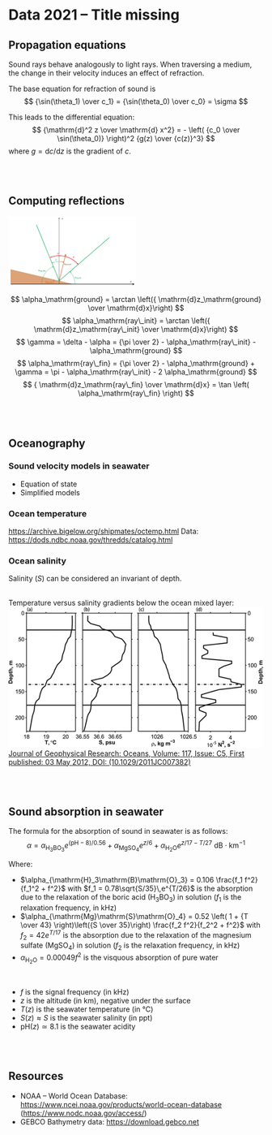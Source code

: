 # Data 2021 – Title missing



## Propagation equations
Sound rays behave analogously to light rays. When traversing a medium, the change in their velocity induces an effect of refraction.

The base equation for refraction of sound is
$$
{\sin(\theta_1) \over c_1} = {\sin(\theta_0) \over c_0} = \sigma
$$


This leads to the differential equation:
$$
{\mathrm{d}^2 z \over \mathrm{d} x^2} = - \left( {c_0 \over \sin(\theta_0)} \right)^2 {g(z) \over {c(z)}^3}
$$
where $g = {\mathrm{d}c / \mathrm{d}z}$ is the gradient of $c$.

<br><br>

## Computing reflections
<img src="src/reflection-ground.jpeg" style="width:50%;">

$$
\alpha_\mathrm{ground} = \arctan \left({ \mathrm{d}z_\mathrm{ground} \over \mathrm{d}x}\right)
$$
$$
\alpha_\mathrm{ray\_init} = \arctan \left({ \mathrm{d}z_\mathrm{ray\_init} \over \mathrm{d}x}\right)
$$
$$
\gamma = \delta - \alpha = {\pi \over 2} - \alpha_\mathrm{ray\_init} - \alpha_\mathrm{ground}
$$
$$
\alpha_\mathrm{ray\_fin} = {\pi \over 2} - \alpha_\mathrm{ground} + \gamma = \pi - \alpha_\mathrm{ray\_init} - 2 \alpha_\mathrm{ground}
$$
$$
{ \mathrm{d}z_\mathrm{ray\_fin} \over \mathrm{d}x} = \tan \left( \alpha_\mathrm{ray\_fin} \right)
$$


<br><br>

## Oceanography

### Sound velocity models in seawater
- Equation of state
- Simplified models

### Ocean temperature
https://archive.bigelow.org/shipmates/octemp.html
Data: https://dods.ndbc.noaa.gov/thredds/catalog.html

### Ocean salinity
Salinity ($S$) can be considered an invariant of depth.

<br>
Temperature versus salinity gradients below the ocean mixed layer:
<img src="src/Picture 1.png">
<a href="https://agupubs.onlinelibrary.wiley.com/doi/full/10.1029/2011JC007382">Journal of Geophysical Research: Oceans, Volume: 117, Issue: C5, First published: 03 May 2012, DOI: (10.1029/2011JC007382)</a>
<br>



<br><br>

## Sound absorption in seawater
The formula for the absorption of sound in seawater is as follows:
$$
\alpha = \alpha_{\mathrm{H}_3\mathrm{B}\mathrm{O}_3} e^{(\mathrm{pH}-8)/0.56} + \alpha_{\mathrm{Mg}\mathrm{S}\mathrm{O}_4}e^{z/6} + \alpha_{\mathrm{H}_2\mathrm{O}}e^{z/17-T/27} \ \mathrm{dB}\cdot\mathrm{km}^{-1}
$$

Where:
* $\alpha_{\mathrm{H}_3\mathrm{B}\mathrm{O}_3} = 0.106 \frac{f_1 f^2}{f_1^2 + f^2}$ with $f_1 = 0.78\sqrt{S/35}\,e^{T/26}$ is the absorption due to the relaxation of the boric acid ($\mathrm{H}_3\mathrm{B}\mathrm{O}_3$) in solution ($f_1$ is the relaxation frequency, in $\mathrm{kHz}$)
* $\alpha_{\mathrm{Mg}\mathrm{S}\mathrm{O}_4} = 0.52 \left( 1 + {T \over 43} \right)\left({S \over 35}\right) \frac{f_2 f^2}{f_2^2 + f^2}$ with $f_2 = 42 e^{T/17}$ is the absorption due to the relaxation of the magnesium sulfate ($\mathrm{Mg}\mathrm{S}\mathrm{O}_4$) in solution ($f_2$ is the relaxation frequency, in $\mathrm{kHz}$)
* $\alpha_{\mathrm{H}_2\mathrm{O}} = 0.00049 f^2$ is the visquous absorption of pure water

<br>

* $f$ is the signal frequency (in $\mathrm{kHz}$)
* $z$ is the altitude (in $\mathrm{km}$), negative under the surface
* $T(z)$ is the seawater temperature (in ℃)
* $S(z) \approx S$ is the seawater salinity (in $\mathrm{ppt}$)
* $\mathrm{pH}(z) \simeq 8.1$ is the seawater acidity


<br><br>

## Resources
- NOAA – World Ocean Database: https://www.ncei.noaa.gov/products/world-ocean-database (https://www.nodc.noaa.gov/access/)
- GEBCO Bathymetry data: https://download.gebco.net
